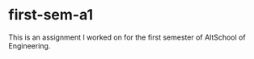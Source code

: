 # first-sem-a1
 This is an assignment I worked on for the first semester of AltSchool of Engineering.
